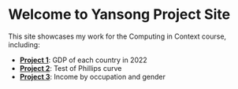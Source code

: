 # Welcome to Yansong Project Site

This site showcases my work for the Computing in Context course, including:

- **[Project 1](yr2461_project1.ipynb)**: GDP of each country in 2022
- **[Project 2](yr2461_project2.ipynb)**: Test of Phillips curve
- **[Project 3](yr2461_project3.ipynb)**: Income by occupation and gender
